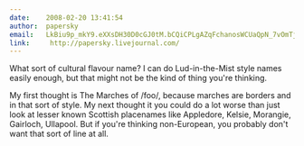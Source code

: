 ```yaml
---
date:    2008-02-20 13:41:54
author:  papersky
email:   LkBiu9p_mkY9.eXXsDH30D0cGJ0tM.bCQiCPLgAZqFchanosWCUaQpN_7vOmTj
link:     http://papersky.livejournal.com/
---
```


What sort of cultural flavour name? I can do Lud-in-the-Mist style
names easily enough, but that might not be the kind of thing you're
thinking.

My first thought is The Marches of /foo/, because marches are borders
and in that sort of style. My next thought it you could do a lot worse
than just look at lesser known Scottish placenames like Appledore,
Kelsie, Morangie, Gairloch, Ullapool. But if you're thinking
non-European, you probably don't want that sort of line at all.
